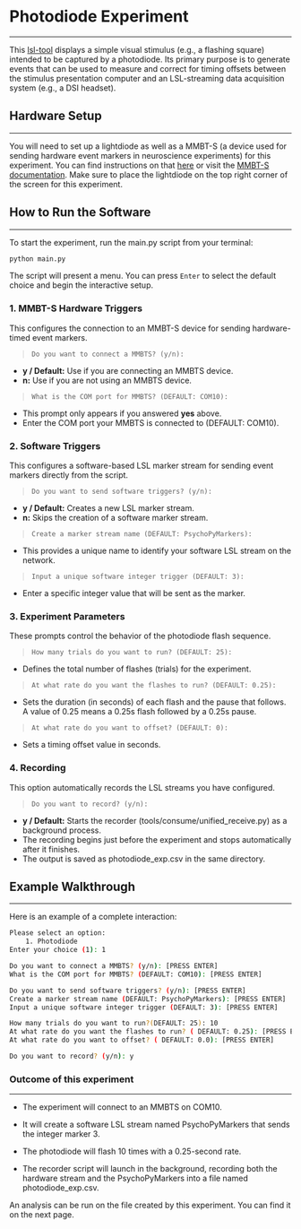 # Photodiode Experiment
--------------------------------------------------------------------------------------

This [lsl-tool](https://github.com/WearableSensing/lsl-tools) displays a simple visual stimulus (e.g., a flashing square) intended to be captured by a photodiode. Its primary purpose is to generate events that can be used to measure and correct for timing offsets between the stimulus presentation computer and an LSL-streaming data acquisition system (e.g., a DSI headset).

## Hardware Setup
--------------------------------------------------------------------------------------

You will need to set up a lightdiode as well as a MMBT-S (a device used for sending hardware event markers in neuroscience experiments) for this experiment. You can find instructions on that [here](../../help/tutorials/hardware.rst#mmbt-s-trigger-box-setup-with-e-prime) or visit the [MMBT-S documentation](https://wearablesensing.com/mmbt/). Make sure to place the lightdiode on the top right corner of the screen for this experiment.

## How to Run the Software
--------------------------------------------------------------------------------------

To start the experiment, run the main.py script from your terminal:

```bash
python main.py
```

The script will present a menu. You can press ```Enter``` to select the default choice and begin the interactive setup.

### 1. MMBT-S Hardware Triggers

This configures the connection to an MMBT-S device for sending hardware-timed event markers.

> ```Do you want to connect a MMBTS? (y/n):```

- **y / Default:** Use if you are connecting an MMBTS device.
- **n:** Use if you are not using an MMBTS device.

> ```What is the COM port for MMBTS? (DEFAULT: COM10):```

- This prompt only appears if you answered **yes** above.
- Enter the COM port your MMBTS is connected to (DEFAULT: COM10).

### 2. Software Triggers

This configures a software-based LSL marker stream for sending event markers directly from the script.

> ```Do you want to send software triggers? (y/n):```

- **y / Default:** Creates a new LSL marker stream.
- **n:** Skips the creation of a software marker stream.

> ```Create a marker stream name (DEFAULT: PsychoPyMarkers):```

- This provides a unique name to identify your software LSL stream on the network.

> ```Input a unique software integer trigger (DEFAULT: 3):```

- Enter a specific integer value that will be sent as the marker.

### 3. Experiment Parameters

These prompts control the behavior of the photodiode flash sequence.

> ```How many trials do you want to run? (DEFAULT: 25):```

- Defines the total number of flashes (trials) for the experiment.

> ```At what rate do you want the flashes to run? (DEFAULT: 0.25):```

- Sets the duration (in seconds) of each flash and the pause that follows. A value of 0.25 means a 0.25s flash followed by a 0.25s pause.

> ```At what rate do you want to offset? (DEFAULT: 0):```

- Sets a timing offset value in seconds.

### 4. Recording

This option automatically records the LSL streams you have configured.

> ```Do you want to record? (y/n):```

- **y / Default:** Starts the recorder (tools/consume/unified_receive.py) as a background process.
- The recording begins just before the experiment and stops automatically after it finishes.
- The output is saved as photodiode_exp.csv in the same directory.

## Example Walkthrough
--------------------------------------------------------------------------------------

Here is an example of a complete interaction:

```bash
Please select an option:
    1. Photodiode
Enter your choice (1): 1

Do you want to connect a MMBTS? (y/n): [PRESS ENTER]
What is the COM port for MMBTS? (DEFAULT: COM10): [PRESS ENTER] 

Do you want to send software triggers? (y/n): [PRESS ENTER]
Create a marker stream name (DEFAULT: PsychoPyMarkers): [PRESS ENTER]
Input a unique software integer trigger (DEFAULT: 3): [PRESS ENTER]

How many trials do you want to run?(DEFAULT: 25): 10
At what rate do you want the flashes to run? ( DEFAULT: 0.25): [PRESS ENTER]
At what rate do you want to offset? ( DEFAULT: 0.0): [PRESS ENTER]

Do you want to record? (y/n): y
```

### Outcome of this experiment
--------------------------------------------------------------------------------------

- The experiment will connect to an MMBTS on COM10.

- It will create a software LSL stream named PsychoPyMarkers that sends the integer marker 3.

- The photodiode will flash 10 times with a 0.25-second rate.

- The recorder script will launch in the background, recording both the hardware stream and the PsychoPyMarkers into a file named photodiode_exp.csv.

An analysis can be run on the file created by this experiment. You can find it on the next page.
